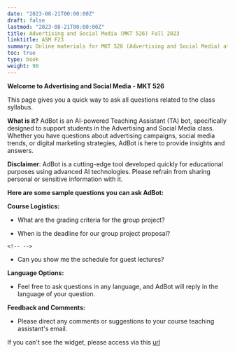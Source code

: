 ```yaml
---
date: "2023-08-21T00:00:00Z"
draft: false
lastmod: "2023-08-21T00:00:00Z"
title: Advertising and Social Media (MKT 526) Fall 2023
linktitle: ASM F23
summary: Online materials for MKT 526 (Advertising and Social Media) at the University of Southern California in Fall 2023.
toc: true
type: book
weight: 90
---
```


**Welcome to Advertising and Social Media - MKT 526**

This page gives you a quick way to ask all questions related to the class syllabus.

**What is it?** AdBot is an AI-powered Teaching Assistant (TA) bot, specifically designed to support students in the Advertising and Social Media class. Whether you have questions about advertising campaigns, social media trends, or digital marketing strategies, AdBot is here to provide insights and answers.

**Disclaimer**: AdBot is a cutting-edge tool developed quickly for educational purposes using advanced AI technologies. Please refrain from sharing personal or sensitive information with it.

**Here are some sample questions you can ask AdBot:**

**Course Logistics:**

-   What are the grading criteria for the group project?

-   When is the deadline for our group project proposal?

```{=html}
<!-- -->
```
-   Can you show me the schedule for guest lectures?

**Language Options:**

-   Feel free to ask questions in any language, and AdBot will reply in the language of your question.

**Feedback and Comments:**

-   Please direct any comments or suggestions to your course teaching assistant's email.

If you can't see the widget, please access via this [url](https://widget.getcody.ai/99d9d523-c1dd-4c06-8823-176c69f39d4c)
